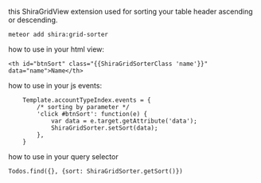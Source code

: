 this ShiraGridView extension used for sorting your table header ascending or descending.

```
meteor add shira:grid-sorter
```

how to use in your html view:
```
<th id="btnSort" class="{{ShiraGridSorterClass 'name'}}" data="name">Name</th>
```
how to use in your js events:
```
    Template.accountTypeIndex.events = {
        /* sorting by parameter */
        'click #btnSort': function(e) {
            var data = e.target.getAttribute('data');
            ShiraGridSorter.setSort(data);
        },
    }
```

how to use in your query selector
```
Todos.find({}, {sort: ShiraGridSorter.getSort()})
```